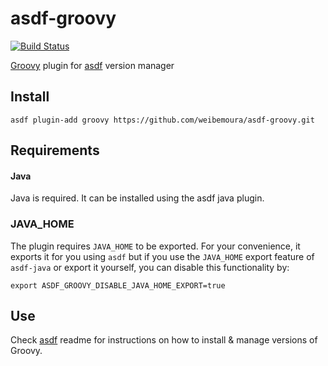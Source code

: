 # asdf-groovy

[![Build Status](https://github.com/weibemoura/asdf-groovy/actions/workflows/asdf.yml/badge.svg)](https://github.com/weibemoura/asdf-groovy/actions)

[Groovy](http://groovy-lang.org/) plugin for [asdf](https://github.com/asdf-vm/asdf) version manager


## Install

```shell
asdf plugin-add groovy https://github.com/weibemoura/asdf-groovy.git
```

## Requirements

#### Java

Java is required. It can be installed using the asdf java plugin.

### JAVA_HOME

The plugin requires `JAVA_HOME` to be exported. For your convenience, it exports it for you using `asdf` but if you use the `JAVA_HOME` export feature of `asdf-java` or export it yourself, you can disable this functionality by:  
```shell
export ASDF_GROOVY_DISABLE_JAVA_HOME_EXPORT=true
```

## Use

Check [asdf](https://github.com/asdf-vm/asdf) readme for instructions on how to install & manage versions of Groovy.
